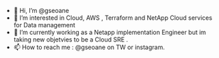 - 👋 Hi, I’m @gseoane
- 👀 I’m interested in Cloud, AWS , Terraform and NetApp Cloud services for Data management 
- 🌱 I’m currently working as a Netapp implementation Engineer but im taking new objetvies to be a Cloud SRE .
- 📫 How to reach me : @gseoane on TW or instagram.

<!---
gseoane/gseoane is a ✨ special ✨ repository because its `README.md` (this file) appears on your GitHub profile.
You can click the Preview link to take a look at your changes.
--->
